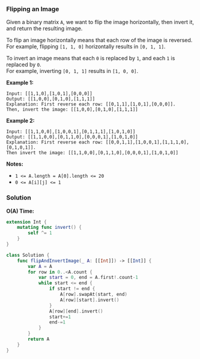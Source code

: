
### Flipping an Image

Given a binary matrix `A`, we want to flip the image horizontally, then invert it, and return the resulting image.

To flip an image horizontally means that each row of the image is reversed.</br>
For example, flipping `[1, 1, 0]` horizontally results in `[0, 1, 1]`.

To invert an image means that each `0` is replaced by `1`, and each `1` is replaced by `0`.</br>
For example, inverting `[0, 1, 1]` results in `[1, 0, 0]`.

__Example 1:__
```
Input: [[1,1,0],[1,0,1],[0,0,0]]
Output: [[1,0,0],[0,1,0],[1,1,1]]
Explanation: First reverse each row: [[0,1,1],[1,0,1],[0,0,0]].
Then, invert the image: [[1,0,0],[0,1,0],[1,1,1]]
```
__Example 2:__
```
Input: [[1,1,0,0],[1,0,0,1],[0,1,1,1],[1,0,1,0]]
Output: [[1,1,0,0],[0,1,1,0],[0,0,0,1],[1,0,1,0]]
Explanation: First reverse each row: [[0,0,1,1],[1,0,0,1],[1,1,1,0],[0,1,0,1]].
Then invert the image: [[1,1,0,0],[0,1,1,0],[0,0,0,1],[1,0,1,0]]
```

__Notes:__
* `1 <= A.length = A[0].length <= 20`
* `0 <= A[i][j] <= 1`

### Solution
__O(A) Time:__
```Swift
extension Int {
    mutating func invert() {
        self ^= 1
    }
}

class Solution {
    func flipAndInvertImage(_ A: [[Int]]) -> [[Int]] {
        var A = A
        for row in 0..<A.count {
            var start = 0, end = A.first!.count-1
            while start <= end {
                if start != end {
                    A[row].swapAt(start, end)
                    A[row][start].invert()
                }
                A[row][end].invert()
                start+=1
                end-=1
            }
        }
        return A
    }
}
```